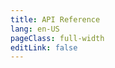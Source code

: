 ```yaml
---
title: API Reference
lang: en-US
pageClass: full-width
editLink: false
---
```


<ClientOnly><ApiDocWrapper src="api/thirdparty-dfsp-api.yaml"></ApiDocWrapper></ClientOnly>
          